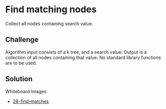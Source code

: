 # Find matching nodes
Collect all nodes containing search value.

## Challenge
Algorithm input consists of a k tree, and a search value.
Output is a collection of all nodes containing that value.
No standard library functions are to be used.

## Solution
Whiteboard Images
- [28-find-matches](../assets/28-find-matches.jpg)
